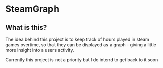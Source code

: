 # SteamGraph
## What is this?
The idea behind this project is to keep track of hours played in steam games overtime, so that they can be displayed as a graph - giving a little more insight into a users activity.

Currently this project is not a priority but I do intend to get back to it soon
